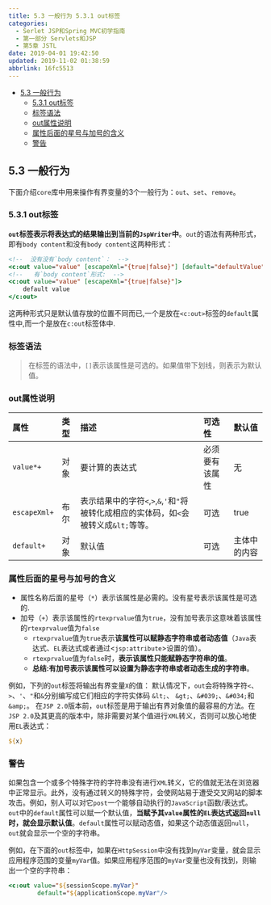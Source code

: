 ```yaml
---
title: 5.3 一般行为 5.3.1 out标签
categories: 
  - Serlet JSP和Spring MVC初学指南
  - 第一部分 Servlets和JSP
  - 第5章 JSTL
date: 2019-04-01 19:42:50
updated: 2019-11-02 01:38:59
abbrlink: 16fc5513
---
```

- [5.3 一般行为](/ReadingNotes/16fc5513/#5-3-一般行为)
    - [5.3.1 out标签](/ReadingNotes/16fc5513/#5-3-1-out标签)
    - [标签语法](/ReadingNotes/16fc5513/#标签语法)
    - [out属性说明](/ReadingNotes/16fc5513/#out属性说明)
    - [属性后面的星号与加号的含义](/ReadingNotes/16fc5513/#属性后面的星号与加号的含义)
    - [警告](/ReadingNotes/16fc5513/#警告)

<!--more-->
<script src="https://cdn.bootcss.com/jquery/3.4.0/jquery.slim.min.js"></script>
<script>$(document).ready(function () {$(".post-body > ul:nth-child(1)").hide();});</script>

<!--end-->
## 5.3 一般行为 ##
下面介绍`core`库中用来操作有界变量的3个一般行为：`out`、`set`、`remove`。

### 5.3.1 out标签 ###
**`out`标签表示将表达式的结果输出到当前的`JspWriter`中**。`out`的语法有两种形式，即有`body content`和没有`body content`这两种形式：
```jsp
<!--  没有没有`body content`：  -->
<c:out value="value" [escapeXml="{true|false}"] [default="defaultValue"]/>
<!--   有`body content`形式:  -->
<c:out value="value" [escapeXml="{true|false}"]>
    default value
</c:out>
```
这两种形式只是默认值存放的位置不同而已,一个是放在`<c:out>`标签的`default`属性中,而一个是放在`c:out`标签体中.

### 标签语法 ###
> 在标签的语法中，`[]`表示该属性是可选的。如果值带下划线，则表示为默认值。


### out属性说明 ###

|属性|类型|描述|可选性|默认值|
|:---|:---|:---|:---|:---|
|`value*+`|对象|要计算的表达式|必须要有该属性|无|
|`escapeXml+`|布尔|表示结果中的字符`<`,`>`,`&`,`'`和`"`将被转化成相应的实体码，如`<`会被转义成`&lt;`等等。|可选|true|
|`default+`|对象|默认值|可选|主体中的内容|
### 属性后面的星号与加号的含义 ###
- 属性名称后面的星号（`*`）表示该属性是必需的。没有星号表示该属性是可选的.
- 加号（`+`）表示该属性的`rtexprvalue`值为`true`，没有加号表示这意味着该属性的`rtexprvalue`值为`false`
	- `rtexprvalue`值为`true`表示**该属性可以赋静态字符串或者动态值**（`Java`表达式、`EL`表达式或者通过<`jsp:attribute`>设置的值）。
	- `rtexprvalue`值为`false`时，**表示该属性只能赋静态字符串的值**。
	- **总结:有加号表示该属性可以设置为静态字符串或者动态生成的字符串**。



例如，下列的`out`标签将输出有界变量`X`的值：
默认情况下，`out`会将特殊字符`<`、`>`、`'`、`"`和`&`分别编写成它们相应的字符实体码 `&lt;`、 `&gt;`、`&#039;`、`&#034;`和`&amp;`。
在`JSP 2.0`版本前，`out`标签是用于输出有界对象值的最容易的方法。在`JSP 2.0`及其更高的版本中，除非需要对某个值进行`XML`转义，否则可以放心地使用`EL`表达式：
```jsp
${x}
```
### 警告 ###
如果包含一个或多个特殊字符的字符串没有进行`XML`转义，它的值就无法在浏览器中正常显示。此外，没有通过转义的特殊字符，会使网站易于遭受交叉网站的脚本攻击。例如，别人可以对它`post`一个能够自动执行的`JavaScript`函数/表达式。
`out`中的`default`属性可以赋一个默认值，**当赋予其`value`属性的`EL`表达式返回`null`时，就会显示默认值**。`default`属性可以赋动态值，如果这个动态值返回`null`，`out`就会显示一个空的字符串。

例如，在下面的`out`标签中，如果在`HttpSession`中没有找到`myVar`变量，就会显示应用程序范围的变量`myVar`值。如果应用程序范围的`myVar`变量也没有找到，则输出一个空的字符串：
```jsp
<c:out value="${sessionScope.myVar}"
        default="${applicationScope.myVar"/>
```
